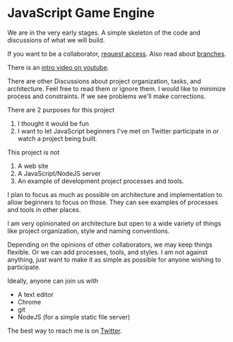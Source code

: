 # JavaScript Game Engine

We are in the very early stages.  A simple skeleton of the code and discussions of what we will build.

If you want to be a collaborator, [request access](https://github.com/fredchristianson/javascript-game-engine/discussions/2).
Also read about [branches](https://github.com/fredchristianson/javascript-game-engine/discussions/3).

There is an [intro video on youtube](https://youtu.be/ioV574iunR4).

There are other Discussions about project organization, tasks, and architecture. Feel free to read them or ignore them. I would like to minimize process and constraints.  If we see problems we'll make corrections.  

There are 2 purposes for this project

1. I thought it would be fun
2. I want to let JavaScript beginners I've met on Twitter participate in or watch a project being built.

This project is not

1. A web site
2. A JavaScript/NodeJS server
3. An example of development project processes and tools.

I plan to focus as much as possible on architecture and implementation to allow beginners to focus on those. They can see examples of processes and tools in other places.

I am very opinionated on architecture but open to a wide variety of things like project organization, style and naming conventions.

Depending on the opinions of other collaborators, we may keep things flexible. Or we can add processes, tools, and styles. I am not against anything, just want to make it as simple as possible for anyone wishing to participate.

Ideally, anyone can join us with

- A text editor
- Chrome
- git
- NodeJS (for a simple static file server)

The best way to reach me is on [Twitter](https://twitter.com/DevReliefFred).
